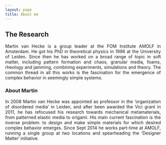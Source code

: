 ```yaml
---
layout: page
title: About me
---
```


## The Research  
<div style="text-align: justify">
Martin van Hecke is a group leader at the FOM Institute AMOLF in Amsterdam. He got his PhD in theoretical physics in 1996 
at the University of Leiden. Since then he has worked on a broad range of topic in soft matter, including pattern formation 
and chaos, granular media, foams, rheology and jamming, combining experiments, simulations and theory. The common thread in 
all this works is the fascination for the emergence of complex behavior in seemingly simple systems.      
</div>


### About Martin

<div style="text-align: justify">
In 2008 Martin van Hecke was appointed as professor in the ‘organization of disordered media’ in Leiden, and after been
awarded the Vici grant in 2011, he has refocused his research towards mechanical metamaterials, from patterned elastic 
media to origami. His main current fascination is the inverse problem: to design and make simple materials for which 
desired complex behavior emerges. Since Sept 2014 he works part-time at AMOLF, running a single group at two locations and 
spearheading the ‘Designer Matter‘ initiative.       
</div>